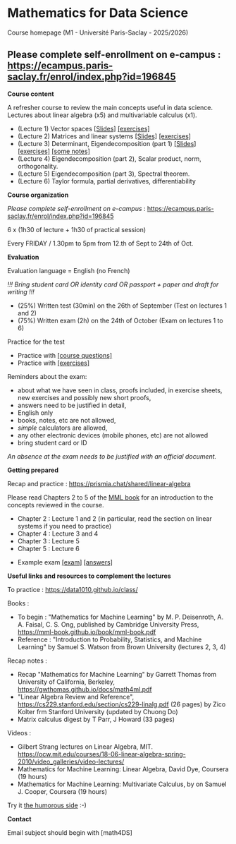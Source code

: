 # Mathematics for Data Science

Course homepage (M1 - Université Paris-Saclay - 2025/2026)

## Please complete self-enrollment on e-campus : https://ecampus.paris-saclay.fr/enrol/index.php?id=196845 


__Course content__

A refresher course to review the main concepts useful in data science.
Lectures about linear algebra (x5) and multivariable calculus (x1).

* (Lecture 1) Vector spaces [[Slides]](./slides/course1.pdf) [[exercises]](./exercise/exercise_1.pdf) 
* (Lecture 2) Matrices and linear systems [[Slides]](./slides/course2.pdf) [[exercises]](./exercise/exercise_2.pdf) 
* (Lecture 3) Determinant, Eigendecomposition (part 1) [[Slides]](./slides/course3.pdf) [[exercises]](./exercise/exercise_3.pdf) [[some notes]](./exercise/exercise_3_solutions.pdf) 
* (Lecture 4) Eigendecomposition (part 2), Scalar product, norm, orthogonality. 
* (Lecture 5) Eigendecomposition (part 3), Spectral theorem. 
* (Lecture 6) Taylor formula, partial derivatives, differentiability


__Course organization__

*Please complete self-enrollment on e-campus* : https://ecampus.paris-saclay.fr/enrol/index.php?id=196845 

6 x (1h30 of lecture + 1h30 of practical session)

Every FRIDAY / 1.30pm to 5pm from 12.th of Sept to 24th of Oct.

__Evaluation__

Evaluation language = English (no French)

_!!! Bring student card OR identity card OR passport + paper and draft for writing !!!_

* (25%) Written test (30min) on the 26th of September (Test on lectures 1 and 2)
* (75%) Written exam (2h) on the 24th of October (Exam on lectures 1 to 6)

Practice for the test 
* Practice with [[course questions]](./test/quiz00.pdf)
* Practice with [[exercises]](./test/quiz0.pdf)

Reminders about the exam: 

- about what we have seen in class, proofs included, in exercise sheets, new exercises and possibly new short proofs, 
- answers need to be justified in detail,  
- English only
- books, notes, etc are not allowed,  
- *simple* calculators are allowed, 
- any other electronic devices (mobile phones, etc) are not allowed
- bring student card or ID

*An absence at the exam needs to be justified with an official document.* 

__Getting prepared__

Recap and practice : https://prismia.chat/shared/linear-algebra 

Please read Chapters 2 to 5 of the [MML book](https://mml-book.github.io/book/mml-book.pdf) for an introduction to the concepts reviewed in the course.
- Chapter 2 : Lecture 1 and 2 (in particular, read the section on linear systems if you need to practice)
- Chapter 4 : Lecture 3 and 4
- Chapter 3 : Lecture 5
- Chapter 5 : Lecture 6

* Example exam
[[exam]](https://mbonazzo.gitlabpages.inria.fr/documents/exam_example.pdf)
[[answers]](https://mbonazzo.gitlabpages.inria.fr/documents/results_of_exam_example.pdf)

__Useful links and resources to complement the lectures__

To practice : https://data1010.github.io/class/ 

Books :

- To begin : "Mathematics for Machine Learning" by M. P. Deisenroth, A. A. Faisal, C. S. Ong,  published by Cambridge University Press, https://mml-book.github.io/book/mml-book.pdf
- Reference :  "Introduction to Probability, Statistics, and Machine Learning" by Samuel S. Watson from Brown University (lectures 2, 3, 4) 

Recap notes :
- Recap "Mathematics for Machine Learning" by Garrett Thomas from University of California, Berkeley, https://gwthomas.github.io/docs/math4ml.pdf
- "Linear Algebra Review and Reference", https://cs229.stanford.edu/section/cs229-linalg.pdf (26 pages) by Zico Kolter frm Stanford University (updated by Chuong Do)
- Matrix calculus digest by T Parr, J Howard (33 pages)

Videos :
- Gilbert Strang lectures on Linear Algebra, MIT. https://ocw.mit.edu/courses/18-06-linear-algebra-spring-2010/video_galleries/video-lectures/
- Mathematics for Machine Learning: Linear Algebra, David Dye, Coursera (19 hours)
- Mathematics for Machine Learning: Multivariate Calculus, by on Samuel J. Cooper, Coursera (19 hours)

Try it [the humorous side](https://amosunov.wordpress.com/2021/06/22/linear-algebra-memes/) :-) 

__Contact__

Email subject should begin with \[math4DS\]